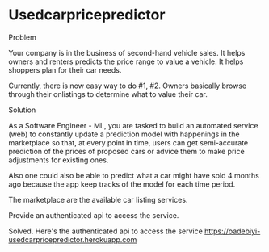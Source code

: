 # Usedcarpricepredictor

Problem

Your company is in the business of second-hand vehicle sales.
It helps owners and renters predicts the price range to value a vehicle.
It helps shoppers plan for their car needs.

Currently, there is now easy way to do #1, #2. Owners basically browse through their onlistings to determine what  to value their car.

Solution

As a Software Engineer - ML, you are tasked to build an automated service (web) to constantly update a prediction model with happenings in the marketplace so that, at every point in time, users can get semi-accurate prediction of the prices of proposed cars or advice them to make price adjustments for existing ones.

Also one could also be able to predict what a car might have sold 4 months ago because the app keep tracks of the model for each time period.

The marketplace are the available car listing services.

Provide an authenticated api to access the service.

Solved. Here's the authenticated api to access the service
https://oadebiyi-usedcarpricepredictor.herokuapp.com
